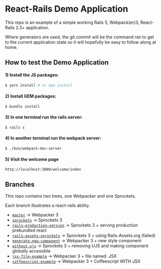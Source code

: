 # React-Rails Demo Application

This repo is an example of a simple working Rails 5, Webpack(er)3, React-Rails 2.3+ application.

Where generators are used, the git commit will be the command ran to get to the current application state so it will hopefully be easy to follow along at home.

## How to test the Demo Application

#### 1) Install the JS packages:

```sh
$ yarn install # or npm install
```

#### 2) Install GEM packages:

```
$ bundle install
```

#### 3) In one terminal run the rails server:

```
$ rails s
```

#### 4) In another terminal run the webpack server:

```
$ ./bin/webpack-dev-server
```

#### 5) Visit the welcome page

```
http://localhost:3000/welcome/index
```

## Branches

This repo contains two trees, one Webpacker and one Sprockets.

Each branch illustrates a react-rails ability.

* [`master`](https://github.com/shakacode/react-rails-example-app) -> Webpacker 3
* [`sprockets`](https://github.com/shakacode/react-rails-example-app/tree/sprockets) -> Sprockets 3
* [`rails-production-version`](https://github.com/shakacode/react-rails-example-app/compare/sprockets...rails-production-version?expand=1) -> Sprockets 3 + serving production prebundled react
* [`rails-assets-sprockets`](https://github.com/shakacode/react-rails-example-app/compare/sprockets...rails-assets-sprockets?expand=1) -> Sprockets 3 + using Rails-Assets.org (failed)
* [`generate-new-component`](https://github.com/shakacode/react-rails-example-app/compare/master...generate-new-component?expand=1) -> Webpacker 3 + new style component
* [`without-ujs`](https://github.com/shakacode/react-rails-example-app/compare/master...without-ujs?expand=1) -> Sprockets 3 + removing UJS and making component globally accessible
* [`jsx-file-example`](https://github.com/shakacode/react-rails-example-app/compare/master...jsx-file-example?expand=1) -> Webpacker 3 + file named .JSX
* [`coffeescript-example`](https://github.com/shakacode/react-rails-example-app/compare/master...coffeescript-example?expand=1) -> Webpacker 3 + Coffeescript WITH JSX

